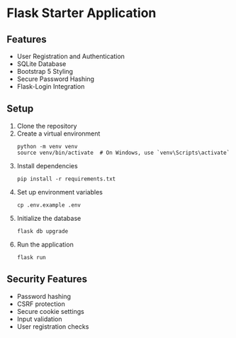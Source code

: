 # Flask Starter Application

## Features
- User Registration and Authentication
- SQLite Database
- Bootstrap 5 Styling
- Secure Password Hashing
- Flask-Login Integration

## Setup
1. Clone the repository
2. Create a virtual environment
   ```
   python -m venv venv
   source venv/bin/activate  # On Windows, use `venv\Scripts\activate`
   ```
3. Install dependencies
   ```
   pip install -r requirements.txt
   ```
4. Set up environment variables
   ```
   cp .env.example .env
   ```
5. Initialize the database
   ```
   flask db upgrade
   ```
6. Run the application
   ```
   flask run
   ```

## Security Features
- Password hashing
- CSRF protection
- Secure cookie settings
- Input validation
- User registration checks
